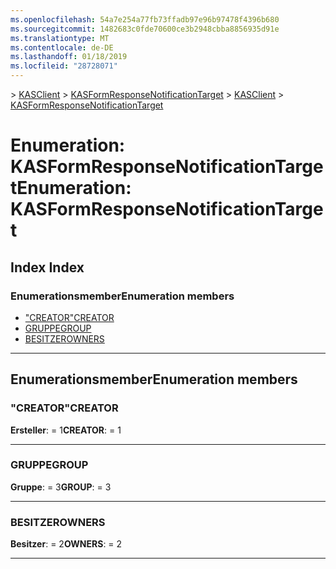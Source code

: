 ```yaml
---
ms.openlocfilehash: 54a7e254a77fb73ffadb97e96b97478f4396b680
ms.sourcegitcommit: 1482683c0fde70600ce3b2948cbba8856935d91e
ms.translationtype: MT
ms.contentlocale: de-DE
ms.lasthandoff: 01/18/2019
ms.locfileid: "28728071"
---
```

<span data-ttu-id="48df2-101">[](../README.md) > [KASClient](../modules/kasclient.md) > [KASFormResponseNotificationTarget](../enums/kasclient.kasformresponsenotificationtarget.md)</span><span class="sxs-lookup"><span data-stu-id="48df2-101">[](../README.md) > [KASClient](../modules/kasclient.md) > [KASFormResponseNotificationTarget](../enums/kasclient.kasformresponsenotificationtarget.md)</span></span>

# <a name="enumeration-kasformresponsenotificationtarget"></a><span data-ttu-id="48df2-102">Enumeration: KASFormResponseNotificationTarget</span><span class="sxs-lookup"><span data-stu-id="48df2-102">Enumeration: KASFormResponseNotificationTarget</span></span>

## <a name="index"></a><span data-ttu-id="48df2-103">Index </span><span class="sxs-lookup"><span data-stu-id="48df2-103">Index</span></span>

### <a name="enumeration-members"></a><span data-ttu-id="48df2-104">Enumerationsmember</span><span class="sxs-lookup"><span data-stu-id="48df2-104">Enumeration members</span></span>

* [<span data-ttu-id="48df2-105">"CREATOR"</span><span class="sxs-lookup"><span data-stu-id="48df2-105">CREATOR</span></span>](kasclient.kasformresponsenotificationtarget.md#creator)
* [<span data-ttu-id="48df2-106">GRUPPE</span><span class="sxs-lookup"><span data-stu-id="48df2-106">GROUP</span></span>](kasclient.kasformresponsenotificationtarget.md#group)
* [<span data-ttu-id="48df2-107">BESITZER</span><span class="sxs-lookup"><span data-stu-id="48df2-107">OWNERS</span></span>](kasclient.kasformresponsenotificationtarget.md#owners)

---

## <a name="enumeration-members"></a><span data-ttu-id="48df2-108">Enumerationsmember</span><span class="sxs-lookup"><span data-stu-id="48df2-108">Enumeration members</span></span>

<a id="creator"></a>

###  <a name="creator"></a><span data-ttu-id="48df2-109">"CREATOR"</span><span class="sxs-lookup"><span data-stu-id="48df2-109">CREATOR</span></span>

<span data-ttu-id="48df2-110">**Ersteller**: = 1</span><span class="sxs-lookup"><span data-stu-id="48df2-110">**CREATOR**:  = 1</span></span>

___

<a id="group"></a>

###  <a name="group"></a><span data-ttu-id="48df2-111">GRUPPE</span><span class="sxs-lookup"><span data-stu-id="48df2-111">GROUP</span></span>

<span data-ttu-id="48df2-112">**Gruppe**: = 3</span><span class="sxs-lookup"><span data-stu-id="48df2-112">**GROUP**:  = 3</span></span>

___

<a id="owners"></a>

###  <a name="owners"></a><span data-ttu-id="48df2-113">BESITZER</span><span class="sxs-lookup"><span data-stu-id="48df2-113">OWNERS</span></span>

<span data-ttu-id="48df2-114">**Besitzer**: = 2</span><span class="sxs-lookup"><span data-stu-id="48df2-114">**OWNERS**:  = 2</span></span>

___


